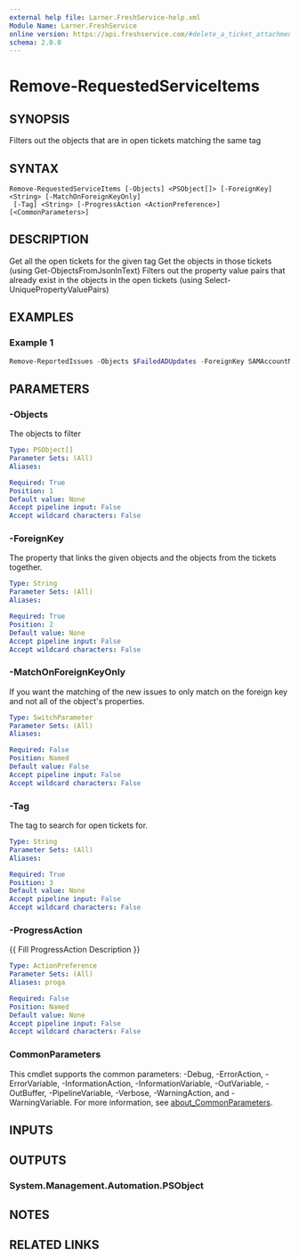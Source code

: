 ```yaml
---
external help file: Larner.FreshService-help.xml
Module Name: Larner.FreshService
online version: https://api.freshservice.com/#delete_a_ticket_attachment
schema: 2.0.0
---
```


# Remove-RequestedServiceItems

## SYNOPSIS

Filters out the objects that are in open tickets matching the same tag

## SYNTAX

```text
Remove-RequestedServiceItems [-Objects] <PSObject[]> [-ForeignKey] <String> [-MatchOnForeignKeyOnly]
 [-Tag] <String> [-ProgressAction <ActionPreference>] [<CommonParameters>]
```

## DESCRIPTION

Get all the open tickets for the given tag
Get the objects in those tickets (using Get-ObjectsFromJsonInText)
Filters out the property value pairs that already exist in the objects in the open tickets (using Select-UniquePropertyValuePairs)

## EXAMPLES

### Example 1

```PowerShell
Remove-ReportedIssues -Objects $FailedADUpdates -ForeignKey SAMAccountName -Tag 'Failed AD Update'
```

## PARAMETERS

### -Objects

The objects to filter

```yaml
Type: PSObject[]
Parameter Sets: (All)
Aliases:

Required: True
Position: 1
Default value: None
Accept pipeline input: False
Accept wildcard characters: False
```

### -ForeignKey

The property that links the given objects and the objects from the tickets together.

```yaml
Type: String
Parameter Sets: (All)
Aliases:

Required: True
Position: 2
Default value: None
Accept pipeline input: False
Accept wildcard characters: False
```

### -MatchOnForeignKeyOnly

If you want the matching of the new issues to only match on the foreign key and not all of the object's properties.

```yaml
Type: SwitchParameter
Parameter Sets: (All)
Aliases:

Required: False
Position: Named
Default value: False
Accept pipeline input: False
Accept wildcard characters: False
```

### -Tag

The tag to search for open tickets for.

```yaml
Type: String
Parameter Sets: (All)
Aliases:

Required: True
Position: 3
Default value: None
Accept pipeline input: False
Accept wildcard characters: False
```

### -ProgressAction

{{ Fill ProgressAction Description }}

```yaml
Type: ActionPreference
Parameter Sets: (All)
Aliases: proga

Required: False
Position: Named
Default value: None
Accept pipeline input: False
Accept wildcard characters: False
```

### CommonParameters

This cmdlet supports the common parameters: -Debug, -ErrorAction, -ErrorVariable, -InformationAction, -InformationVariable, -OutVariable, -OutBuffer, -PipelineVariable, -Verbose, -WarningAction, and -WarningVariable. For more information, see [about_CommonParameters](http://go.microsoft.com/fwlink/?LinkID=113216).

## INPUTS

## OUTPUTS

### System.Management.Automation.PSObject

## NOTES

## RELATED LINKS
